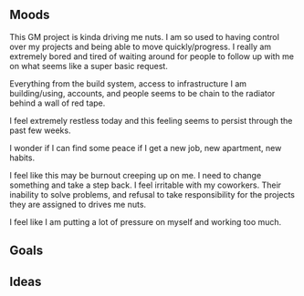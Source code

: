 ## Moods
This GM project is kinda driving me nuts. I am so used to having control over my projects and being able to move quickly/progress. I really am extremely bored and tired of waiting around for people to follow up with me on what seems like a super basic request. 

Everything from the build system, access to infrastructure I am building/using, accounts, and people seems to be chain to the radiator behind a wall of red tape. 

I feel extremely restless today and this feeling seems to persist through the past few weeks. 

I wonder if I can find some peace if I get a new job, new apartment, new habits. 

I feel like this may be burnout creeping up on me. I need to change something and take a step back. I feel irritable with my coworkers. Their inability to solve problems, and refusal to take responsibility for the projects they are assigned to drives me nuts. 

I feel like I am putting a lot of pressure on myself and working too much. 



## Goals

## Ideas

